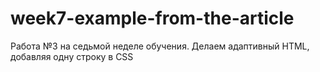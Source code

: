 # week7-example-from-the-article
 Работа №3 на седьмой неделе обучения. Делаем адаптивный HTML, добавляя одну строку в CSS

